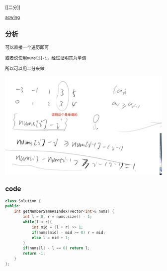 [[二分]]

[acwing](https://www.acwing.com/problem/content/description/65/)

## 分析

可以直接一个遍历即可

或者说使用`nums[i]-i`，经过证明其为单调

所以可以用二分来做

![image-20210209165015151](69.数组中数值和下标相等的元素.assets/image-20210209165015151.png)

## code

```c++
class Solution {
public:
    int getNumberSameAsIndex(vector<int>& nums) {
        int l = 0, r = nums.size() - 1;
        while(l < r){
            int mid = (l + r) >> 1;
            if(nums[mid] - mid >= 0) r = mid;
            else l = mid + 1;
        }
        if(nums[l] - l == 0) return l;
        return -1;
    }
};
```